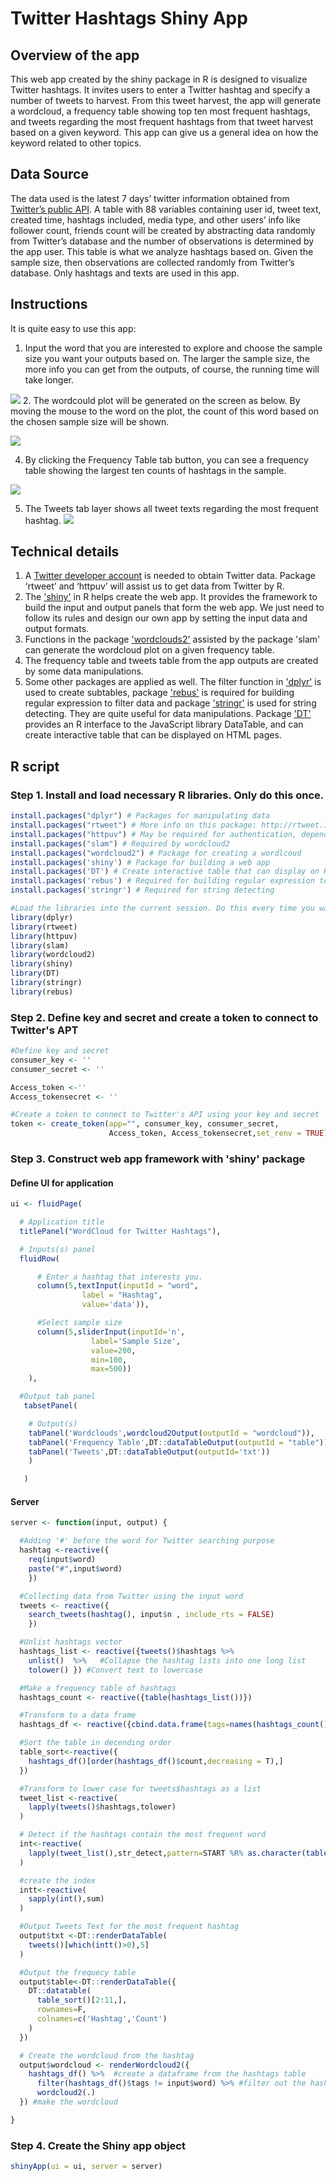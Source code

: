 
# Twitter Hashtags Shiny App

## Overview of the app
This web app created by the shiny package in R is designed to visualize Twitter hashtags. It invites users to enter a Twitter hashtag and specify a number of tweets to harvest. From this tweet harvest, the app will generate a wordcloud, a frequency table showing top ten most frequent hashtags, and tweets regarding the most frequent hashtags from that tweet harvest based on a given keyword. This app can give us a general idea on how the keyword related to other topics.

## Data Source
The data used is the latest 7 days’ twitter information obtained from [Twitter’s public API](https://developer.twitter.com/en/docs/basics/getting-started). A table with 88 variables containing user id, tweet text, created time, hashtags included, media type, and other users’ info like follower count, friends count will be created by abstracting data randomly from Twitter’s database and the number of observations is determined by the app user.  This table is what we analyze hashtags based on. Given the sample size, then observations are collected randomly from Twitter’s database. Only hashtags and texts are used in this app.

## Instructions
It is quite easy to use this app:
1. Input the word that you are interested to explore and choose the sample size you want your outputs based on. The larger the sample size, the more info you can get from the outputs, of course, the running time will take longer.

![](https://github.com/April92/Twitter-Hashtags/blob/master/1.png)
2. The wordcould plot will be generated on the screen as below. By moving the mouse to the word on the plot, the count of this word based on the chosen sample size will be shown.

![](https://github.com/April92/Twitter-Hashtags/blob/master/2.png)

4. By clicking the Frequency Table tab button, you can see a frequency table showing the largest ten counts of hashtags in the sample.

![](https://github.com/April92/Twitter-Hashtags/blob/master/3.png)

5. The Tweets tab layer shows all tweet texts regarding the most frequent hashtag.
![](https://github.com/April92/Twitter-Hashtags/blob/master/4.png)

## Technical details
1. A [Twitter developer account](https://twitter.com/login?redirect_after_login=https%3A%2F%2Fdeveloper.twitter.com%2Fen%2Fapply%2Fuser) is needed to obtain Twitter data. Package ‘rtweet’ and ‘httpuv’ will assist us to get data from Twitter by R.
2. The ['shiny'](https://shiny.rstudio.com/package) in R helps create the web app. It provides the framework to build the input and output panels that form the web app. We just need to follow its rules and design our own app by setting the input data and output formats.
3. Functions in the package ['wordclouds2'](https://cran.r-project.org/web/packages/wordcloud2/vignettes/wordcloud.html) assisted by the package 'slam' can generate the wordcloud plot on a given frequency table.
4. The frequency table and tweets table from the app outputs are created by some data manipulations.
5. Some other packages are applied as well. The filter function in ['dplyr'](https://www.rdocumentation.org/packages/dplyr/versions/0.7.6) is used to create subtables, package ['rebus'](https://www.rdocumentation.org/packages/rebus/versions/0.0-4) is required for building regular expression to filter data and package ['stringr'](https://www.rdocumentation.org/packages/stringr/versions/1.1.0) is used for string detecting. They are quite useful for data manipulations. Package ['DT'](https://www.rdocumentation.org/packages/DT/versions/0.4) provides an R interface to the JavaScript library DataTable, and can create interactive table that can be displayed on HTML pages.

## R script
### Step 1. Install and load necessary R libraries. Only do this once.

```R
install.packages("dplyr") # Packages for manipulating data
install.packages("rtweet") # More info on this package: http://rtweet.info/
install.packages("httpuv") # May be required for authentication, depending on your machine
install.packages("slam") # Required by wordcloud2
install.packages("wordcloud2") # Package for creating a wordlcoud
install.packages('shiny') # Package for building a web app
install.packages('DT') # Create interactive table that can display on HTML pages
install.packages('rebus') # Required for building regular expression to filter data
install.packages('stringr') # Required for string detecting

#Load the libraries into the current session. Do this every time you want to run this script.
library(dplyr)
library(rtweet)
library(httpuv)
library(slam)
library(wordcloud2)
library(shiny)
library(DT)
library(stringr)
library(rebus)
```

### Step 2. Define key and secret and create a token to connect to Twitter's APT

```R
#Define key and secret
consumer_key <- ''
consumer_secret <- ''

Access_token <-''
Access_tokensecret <- ''

#Create a token to connect to Twitter's API using your key and secret
token <- create_token(app="", consumer_key, consumer_secret,
                      Access_token, Access_tokensecret,set_renv = TRUE)
```
### Step 3. Construct web app framework with 'shiny' package

#### Define UI for application

```R
ui <- fluidPage(

  # Application title
  titlePanel("WordCloud for Twitter Hashtags"),

  # Inputs(s) panel
  fluidRow(

      # Enter a hashtag that interests you.
      column(5,textInput(inputId = "word",
                label = "Hashtag",
                value='data')),

      #Select sample size
      column(5,sliderInput(inputId='n',
                  label='Sample Size',
                  value=200,
                  min=100,
                  max=500))
    ),

  #Output tab panel
   tabsetPanel(

    # Output(s)
    tabPanel('Wordclouds',wordcloud2Output(outputId = "wordcloud")),
    tabPanel('Frequency Table',DT::dataTableOutput(outputId = "table")),
    tabPanel('Tweets',DT::dataTableOutput(outputId='txt'))
    )

   )
```

#### Server

```R
server <- function(input, output) {

  #Adding '#' before the word for Twitter searching purpose
  hashtag <-reactive({
    req(input$word)
    paste("#",input$word)
    })

  #Collecting data from Twitter using the input word
  tweets <- reactive({
    search_tweets(hashtag(), input$n , include_rts = FALSE)
    })

  #Unlist hashtags vector
  hashtags_list <- reactive({tweets()$hashtags %>%
    unlist()  %>%   #Collapse the hashtag lists into one long list
    tolower() }) #Convert text to lowercase

  #Make a frequency table of hashtags
  hashtags_count <- reactive({table(hashtags_list())})

  #Transform to a data frame
  hashtags_df <- reactive({cbind.data.frame(tags=names(hashtags_count()),count=as.integer(hashtags_count()))})

  #Sort the table in decending order
  table_sort<-reactive({
    hashtags_df()[order(hashtags_df()$count,decreasing = T),]
  })

  #Transform to lower case for tweets$hashtags as a list
  tweet_list <-reactive(
    lapply(tweets()$hashtags,tolower)
  )

  # Detect if the hashtags contain the most frequent word
  int<-reactive(
    lapply(tweet_list(),str_detect,pattern=START %R% as.character(table_sort()[2,1]) %R% END)
  )

  #create the index
  intt<-reactive(
    sapply(int(),sum)
  )

  #Output Tweets Text for the most frequent hashtag
  output$txt <-DT::renderDataTable(
    tweets()[which(intt()>0),5]
  )

  #Output the frequecy table
  output$table<-DT::renderDataTable({
    DT::datatable(
      table_sort()[2:11,],
      rownames=F,
      colnames=c('Hashtag','Count')
    )
  })

  # Create the wordcloud from the hashtag
  output$wordcloud <- renderWordcloud2({
    hashtags_df() %>%  #create a dataframe from the hashtags table
      filter(hashtags_df()$tags != input$word) %>% #filter out the hashtag term itself from the wordcloud
      wordcloud2(.)
  }) #make the wordcloud

}
```

### Step 4. Create the Shiny app object
```R
shinyApp(ui = ui, server = server)   
```     
